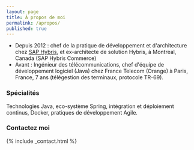 ```yaml
---
layout: page
title: À propos de moi
permalink: /apropos/
published: true
---
```

* Depuis 2012 : chef de la pratique de développement et d'architecture chez [SAP Hybris](http://www.hybris.com/fr/), et ex-architecte de solution Hybris, à Montreal, Canada (SAP Hybris Commerce)
* Avant : Ingénieur des télécommunications, chef d'équipe de développement logiciel (Java) chez France Telecom (Orange) à Paris, France, 7 ans (télégestion des terminaux, protocole TR-69).

### Spécialités

Technologies Java, eco-système Spring, intégration et déploiement continus, Docker, pratiques de développement Agile.

### Contactez moi

{% include _contact.html %}
